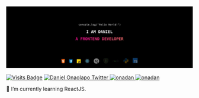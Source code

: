 ![Daniel Onaolapo](1500x500.jpeg)

[![Visits Badge](https://badges.pufler.dev/visits/onadan/onadan?color=0F182A&style=for-the-badge)](https://github.com/onadan)
<a href="https://twitter.com/1DanielOnaolapo">
    <img alt="Daniel Onaolapo Twitter" src="https://img.shields.io/badge/Twitter-1DA1F2?style=for-the-badge&logo=twitter&logoColor=white" />
</a>
<a href="https://github.com/onadan">
    <img alt="onadan" src="https://img.shields.io/badge/GitHub-100000?style=for-the-badge&logo=github&logoColor=white" />
</a>
<a href="https://linkedin.com/in/daniel-onaolapo">
    <img alt="onadan" src="https://img.shields.io/badge/LinkedIn-0077B5?style=for-the-badge&logo=linkedin&logoColor=white" />
</a>


🌱 I’m currently learning ReactJS.

<!-- [![GitHub Streak](https://github-readme-streak-stats.herokuapp.com?user=onadan&theme=radical&hide_border=true)](https://git.io/streak-stats) -->

